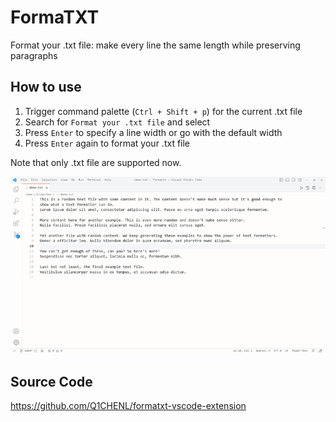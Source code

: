 # FormaTXT
Format your .txt file: make every line the same length while preserving paragraphs

## How to use
1. Trigger command palette (`Ctrl + Shift + p`) for the current .txt file
2. Search for `Format your .txt file` and select
3. Press `Enter` to specify a line width or go with the default width
4. Press `Enter` again to format your .txt file </br>

Note that only .txt file are supported now.

![Demo GIF](demo.gif)

## Source Code
https://github.com/Q1CHENL/formatxt-vscode-extension